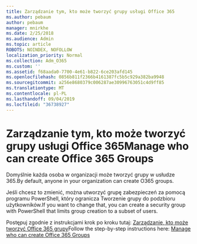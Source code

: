 ```yaml
---
title: Zarządzanie tym, kto może tworzyć grupy usługi Office 365
ms.author: pebaum
author: pebaum
manager: mnirkhe
ms.date: 2/25/2018
ms.audience: Admin
ms.topic: article
ROBOTS: NOINDEX, NOFOLLOW
localization_priority: Normal
ms.collection: Adm_O365
ms.custom: ''
ms.assetid: f68aada0-7700-4e61-b822-6ce203afd145
ms.openlocfilehash: 0856b811f2366b4161387fc5b5c929a382ba9948
ms.sourcegitcommit: a256e8680379c006287ae30996763051c4d9ff85
ms.translationtype: MT
ms.contentlocale: pl-PL
ms.lasthandoff: 09/04/2019
ms.locfileid: "36738927"
---
```

# <a name="manage-who-can-create-office-365-groups"></a><span data-ttu-id="7d679-102">Zarządzanie tym, kto może tworzyć grupy usługi Office 365</span><span class="sxs-lookup"><span data-stu-id="7d679-102">Manage who can create Office 365 Groups</span></span>

<span data-ttu-id="7d679-103">Domyślnie każda osoba w organizacji może tworzyć grupy w usłudze 365.</span><span class="sxs-lookup"><span data-stu-id="7d679-103">By default, anyone in your organization can create O365 groups.</span></span>
  
<span data-ttu-id="7d679-104">Jeśli chcesz to zmienić, można utworzyć grupę zabezpieczeń za pomocą programu PowerShell, który ogranicza Tworzenie grupy do podzbioru użytkowników.</span><span class="sxs-lookup"><span data-stu-id="7d679-104">If you want to change that, you can create a security group with PowerShell that limits group creation to a subset of users.</span></span>
  
<span data-ttu-id="7d679-105">Postępuj zgodnie z instrukcjami krok po kroku tutaj: [Zarządzanie, kto może tworzyć Office 365 grupy](https://docs.microsoft.com/office365/admin/create-groups/manage-creation-of-groups)</span><span class="sxs-lookup"><span data-stu-id="7d679-105">Follow the step-by-step instructions here: [Manage who can create Office 365 Groups](https://docs.microsoft.com/office365/admin/create-groups/manage-creation-of-groups)</span></span>
  

